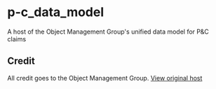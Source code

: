 # p-c_data_model
A host of the Object Management Group's unified data model for P&amp;C claims

## Credit
All credit goes to the Object Management Group.
[View original host](https://www.omg.org/spec/PC/1.0/About-PC)


